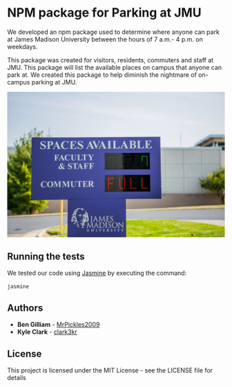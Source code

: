 # NPM package for Parking at JMU

We developed an npm package used to determine where anyone can park at James Madison University between the hours of 7 a.m.- 4 p.m. on weekdays.

This package was created for visitors, residents, commuters and staff at JMU. This package will list the available places on campus that anyone can park at. We created this package to help diminish the nightmare of on-campus parking at JMU.

![](https://raw.githubusercontent.com/MrPickles2009/parkingApp/master/parkingSign.jpg)

## Running the tests

We tested our code using [Jasmine](https://jasmine.github.io/) by executing the command:
```
jasmine
```



## Authors

* **Ben Gilliam** - [MrPickles2009](https://github.com/MrPickles2009/)
* **Kyle Clark** - [clark3kr](https://github.com/clark3kr)

## License

This project is licensed under the MIT License - see the LICENSE file for details


